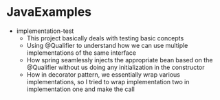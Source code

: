 # JavaExamples
- implementation-test
  - This project basically deals with testing basic concepts 
  - Using @Qualifier to understand how we can use multiple implementations of the same interface
  - How spring seamlessly injects the appropriate bean based on the @Qualifier without us doing any initialization in the constructor
  - How in decorator pattern, we essentially wrap various implementations, so I tried to wrap implementation two in implementation one and make the call
